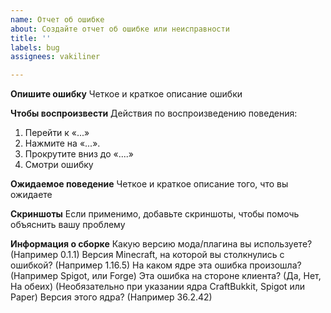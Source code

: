```yaml
---
name: Отчет об ошибке
about: Создайте отчет об ошибке или неисправности
title: ''
labels: bug
assignees: vakiliner

---
```


**Опишите ошибку**
Четкое и краткое описание ошибки

**Чтобы воспроизвести**
Действия по воспроизведению поведения:
1. Перейти к «...»
2. Нажмите на «...».
3. Прокрутите вниз до «....»
4. Смотри ошибку

**Ожидаемое поведение**
Четкое и краткое описание того, что вы ожидаете

**Скриншоты**
Если применимо, добавьте скриншоты, чтобы помочь объяснить вашу проблему

**Информация о сборке**
Какую версию мода/плагина вы используете? (Например 0.1.1)
Версия Minecraft, на которой вы столкнулись с ошибкой? (Например 1.16.5)
На каком ядре эта ошибка произошла? (Например Spigot, или Forge)
Эта ошибка на стороне клиента? (Да, Нет, На обеих) (Необязательно при указании ядра CraftBukkit, Spigot или Paper)
Версия этого ядра? (Например 36.2.42)
